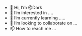 - 👋 Hi, I’m @Dark
- 👀 I’m interested in ....
- 🌱 I’m currently learning .....
- 💞️ I’m looking to collaborate on ...
- 📫 How to reach me ...

<!---
Dark50912/Dark50912 is a ✨ special ✨ repository because its `README.md` (this file) appears on your GitHub profile.
You can click the Preview link to take a look at your changes.
--->
